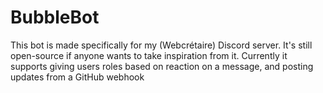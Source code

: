 # BubbleBot

This bot is made specifically for my (Webcrétaire) Discord server. It's still open-source if anyone wants to take inspiration from it. Currently it supports giving users roles based on reaction on a message, and posting updates from a GitHub webhook